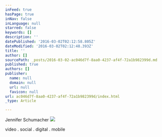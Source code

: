 ```yaml
---
inFeed: true
hasPage: true
inNav: false
inLanguage: null
starred: false
keywords: []
description: ''
datePublished: '2016-03-02T02:12:58.805Z'
dateModified: '2016-03-02T02:12:48.393Z'
title: ''
author: []
sourcePath: _posts/2016-03-02-ac046d7f-8aa0-4237-af4f-72a1b982399d.md
published: true
authors: []
publisher:
  name: null
  domain: null
  url: null
  favicon: null
url: ac046d7f-8aa0-4237-af4f-72a1b982399d/index.html
_type: Article

---
```

Jennifer Schumacher
![](https://the-grid-user-content.s3-us-west-2.amazonaws.com/af6d5afd-ab46-4229-a8d4-ba4538764b0e.png)

video . social . digital . mobile